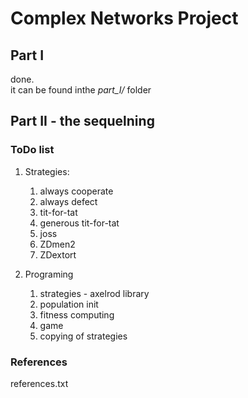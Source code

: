 
# Complex Networks Project
	
## Part I
done. <br>
it can be found inthe *part_I/* folder
	
	
## Part II - the sequelning
	
### ToDo list
1. Strategies:
	
	1. always cooperate
	2. always defect
	3. tit-for-tat
	4. generous tit-for-tat
	5. joss
	6. ZDmen2
	6. ZDextort
	
	
2. Programing
	1. strategies - axelrod library
	2. population init
	3. fitness computing
	4. game
	5. copying of strategies
	
	
### References
references.txt


